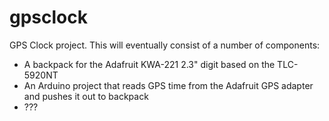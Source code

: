 gpsclock
========

GPS Clock project. This will eventually consist of a number of components:

  * A backpack for the Adafruit KWA-221 2.3" digit based on the TLC-5920NT
  * An Arduino project that reads GPS time from the Adafruit GPS adapter and pushes it out to backpack
  * ???


